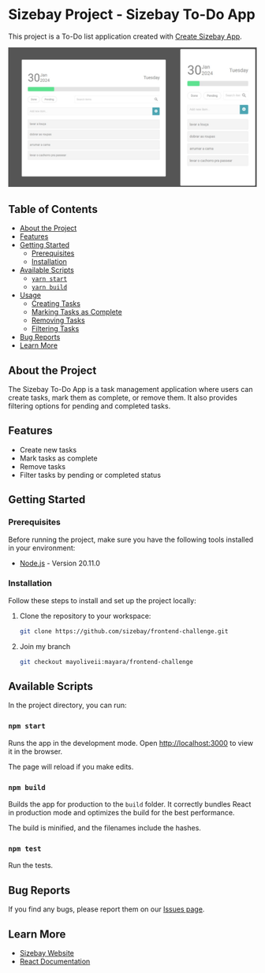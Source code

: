 # Sizebay Project - Sizebay To-Do App

This project is a To-Do list application created with [Create Sizebay App](https://github.com/sizebay/create-szb-app).

![Alt text](./public/toDoList.png)
## Table of Contents

- [About the Project](#about-the-project)
- [Features](#features)
- [Getting Started](#getting-started)
  - [Prerequisites](#prerequisites)
  - [Installation](#installation)
- [Available Scripts](#available-scripts)
  - [`yarn start`](#yarn-start)
  - [`yarn build`](#yarn-build)
- [Usage](#usage)
  - [Creating Tasks](#creating-tasks)
  - [Marking Tasks as Complete](#marking-tasks-as-complete)
  - [Removing Tasks](#removing-tasks)
  - [Filtering Tasks](#filtering-tasks)
- [Bug Reports](#bug-reports)
- [Learn More](#learn-more)

## About the Project

The Sizebay To-Do App is a task management application where users can create tasks, mark them as complete, or remove them. It also provides filtering options for pending and completed tasks.

## Features

- Create new tasks
- Mark tasks as complete
- Remove tasks
- Filter tasks by pending or completed status

## Getting Started

### Prerequisites

Before running the project, make sure you have the following tools installed in your environment:

- [Node.js](https://nodejs.org/) - Version 20.11.0

### Installation

Follow these steps to install and set up the project locally:

1. Clone the repository to your workspace:

   ```bash
   git clone https://github.com/sizebay/frontend-challenge.git
   ```

2. Join my branch
   ```bash
   git checkout mayoliveii:mayara/frontend-challenge
   ```

## Available Scripts

In the project directory, you can run:

### `npm start`

Runs the app in the development mode.
Open [http://localhost:3000](http://localhost:3000) to view it in the browser.

The page will reload if you make edits.

### `npm build`

Builds the app for production to the `build` folder.
It correctly bundles React in production mode and optimizes the build for the best performance.

The build is minified, and the filenames include the hashes.

### `npm test`

Run the tests.

## Bug Reports

If you find any bugs, please report them on our [Issues page](https://github.com/sizebay/create-szb-app/issues).

## Learn More

- [Sizebay Website](https://sizebay.com/)
- [React Documentation](https://reactjs.org/)
